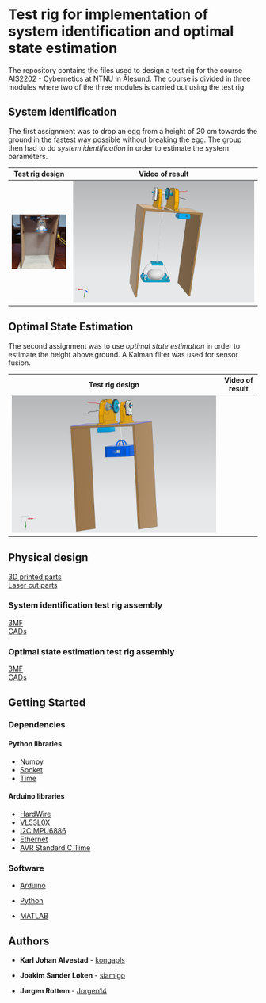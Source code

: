 # Test rig for implementation of system identification and optimal state estimation

The repository contains the files used to design a test rig for the course AIS2202 - Cybernetics at NTNU in Ålesund. The course is divided in three modules where two of the three modules is carried out using the test rig.

## System identification

The first assignment was to drop an egg from a height of 20 cm towards the ground in the fastest way possible without breaking the egg. The group then had to do *system identification* in order to estimate the system parameters.

Test rig design           |  Video of result                
:-------------------------:|:-------------------------:
![](docs/Media/Egg_drop.gif) |  [![Video of result](docs/Media/WINCH_ASSEMBLY_si.png)](https://user-images.githubusercontent.com/80153186/199442516-3141fbd5-801f-41b6-bb06-c01fbd51d062.mp4)



## Optimal State Estimation

The second assignment was to use *optimal state estimation* in order to estimate the height above ground. A Kalman filter was used for sensor fusion.

Test rig design          |  Video of result         
:-------------------------:|:-------------------------:
![](docs/Media/WINCH_ASSEMBLY_ope.png)  | 

## Physical design

[3D printed parts](docs/parts/Printed%20parts/) \
[Laser cut parts](docs/parts/Laser%20cut%20parts/)

### System identification test rig assembly
[3MF](System_identification/test_rig_si.3mf) \
[CADs](System_identification/CAD/)

### Optimal state estimation test rig assembly
[3MF](Optimal_state/test_rig_ope.3mf) \
[CADs](Optimal_state/CAD/)

## Getting Started

### Dependencies
#### Python libraries

* [Numpy](https://numpy.org/)
* [Socket](https://docs.python.org/3/library/socket.html)
* [Time](https://docs.python.org/3/library/time.html?highlight=time#module-time)

#### Arduino libraries
* [HardWire](https://github.com/thexeno/HardWire-Arduino-Library)
* [VL53L0X](https://github.com/pololu/vl53l0x-arduino)
* [I2C MPU6886](https://github.com/tanakamasayuki/I2C_MPU6886)
* [Ethernet](https://www.arduino.cc/reference/en/libraries/ethernet/)
* [AVR Standard C Time](https://www.arduino.cc/reference/en/libraries/avr-standard-c-time-library/)

### Software

* [Arduino](https://www.arduino.cc/)

* [Python](https://www.python.org/)

* [MATLAB](https://se.mathworks.com/products/matlab.html)


## Authors

* **Karl Johan Alvestad** - [kongapls](https://github.com/kongapls)

* **Joakim Sander Løken** - [siamigo](https://github.com/siamigo)

* **Jørgen Rottem** - [Jorgen14](https://github.com/Jorgen14)
